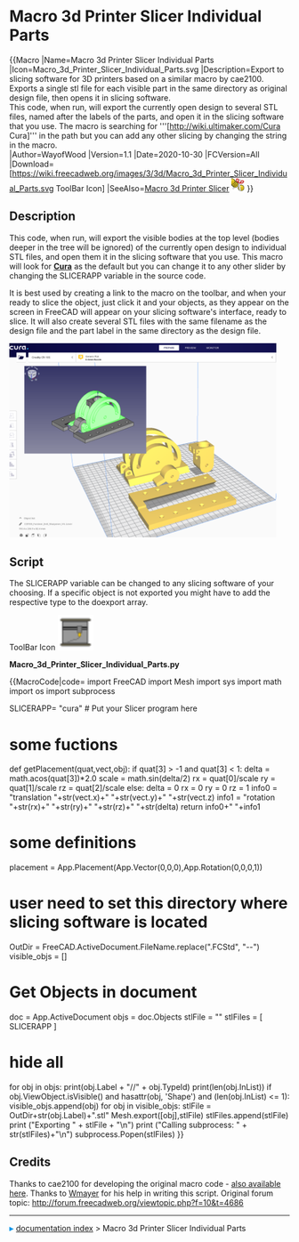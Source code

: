 # Macro 3d Printer Slicer Individual Parts
{{Macro
|Name=Macro 3d Printer Slicer Individual Parts
|Icon=Macro_3d_Printer_Slicer_Individual_Parts.svg
|Description=Export to slicing software for 3D printers based on a similar macro by cae2100. Exports a single stl file for each visible part in the same directory as original design file, then opens it in slicing software.<br/>This code, when run, will export the currently open design to several STL files, named after the labels of the parts, and open it in the slicing software that you use. The macro is searching for '''[http://wiki.ultimaker.com/Cura Cura]''' in the path but you can add any other slicing by changing the string in the macro.  
|Author=WayofWood
|Version=1.1
|Date=2020-10-30
|FCVersion=All
|Download=[https://wiki.freecadweb.org/images/3/3d/Macro_3d_Printer_Slicer_Individual_Parts.svg ToolBar Icon]
|SeeAlso=[Macro 3d Printer Slicer](Macro_3d_Printer_Slicer.md) <img src="images/Macro_3d_Printer_Slicer.png" width=24px>
}}

## Description

This code, when run, will export the visible bodies at the top level (bodies deeper in the tree will be ignored) of the currently open design to individual STL files, and open them it in the slicing software that you use. This macro will look for **[Cura](http://wiki.ultimaker.com/Cura)** as the default but you can change it to any other slider by changing the SLICERAPP variable in the source code.

It is best used by creating a link to the macro on the toolbar, and when your ready to slice the object, just click it and your objects, as they appear on the screen in FreeCAD will appear on your slicing software\'s interface, ready to slice. It will also create several STL files with the same filename as the design file and the part label in the same directory as the design file.

<img alt="" src=images/Screenshot_Cura_Example.png  style="width:480px;">

## Script

The SLICERAPP variable can be changed to any slicing software of your choosing. If a specific object is not exported you might have to add the respective type to the doexport array. 

ToolBar Icon <img alt="" src=images/Macro_3d_Printer_Slicer_Individual_Parts.svg  style="width:64px;">

**Macro\_3d\_Printer\_Slicer\_Individual\_Parts.py**


{{MacroCode|code=
import FreeCAD
import Mesh
import sys
import math
import os
import subprocess

SLICERAPP= "cura"                   # Put your Slicer program here

# some fuctions
def getPlacement(quat,vect,obj):
  if quat[3] > -1  and quat[3] < 1:
    delta = math.acos(quat[3])*2.0
    scale = math.sin(delta/2)
    rx = quat[0]/scale
    ry = quat[1]/scale
    rz = quat[2]/scale
  else:
    delta = 0
    rx = 0
    ry = 0
    rz = 1
  info0 = "translation "+str(vect.x)+" "+str(vect.y)+" "+str(vect.z)
  info1 = "rotation "+str(rx)+" "+str(ry)+" "+str(rz)+" "+str(delta)
  return info0+" "+info1
# some definitions
placement = App.Placement(App.Vector(0,0,0),App.Rotation(0,0,0,1))
# user need to set this directory where slicing software is located
OutDir = FreeCAD.ActiveDocument.FileName.replace(".FCStd", "--")
visible_objs = []
# Get Objects in document
doc = App.ActiveDocument
objs = doc.Objects
stlFile = ""
stlFiles = [ SLICERAPP ]
# hide all
for obj in objs:
   print(obj.Label + "//" + obj.TypeId)
   print(len(obj.InList))
   if obj.ViewObject.isVisible() and hasattr(obj, 'Shape') and (len(obj.InList) <= 1):
      visible_objs.append(obj)
for obj in visible_objs:
  stlFile = OutDir+str(obj.Label)+".stl"
  Mesh.export([obj],stlFile)
  stlFiles.append(stlFile)
  print ("Exporting " + stlFile + "\n")
print ("Calling subprocess: " + str(stlFiles)+"\n")
subprocess.Popen(stlFiles)
}}



## Credits

Thanks to cae2100 for developing the original macro code - [also available here](Macro_3d_Printer_Slicer.md).
Thanks to [Wmayer](http://forum.freecadweb.org/viewtopic.php?f=10&t=4686) for his help in writing this script.
Original forum topic: <http://forum.freecadweb.org/viewtopic.php?f=10&t=4686>



---
![](images/Right_arrow.png) [documentation index](../README.md) > Macro 3d Printer Slicer Individual Parts
